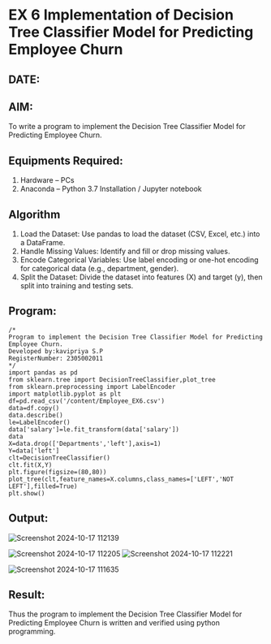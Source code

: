 # EX 6 Implementation of Decision Tree Classifier Model for Predicting Employee Churn
## DATE:
## AIM:
To write a program to implement the Decision Tree Classifier Model for Predicting Employee Churn.

## Equipments Required:
1. Hardware – PCs
2. Anaconda – Python 3.7 Installation / Jupyter notebook

## Algorithm
1. Load the Dataset: Use pandas to load the dataset (CSV, Excel, etc.) into a DataFrame.
2. Handle Missing Values: Identify and fill or drop missing values.
3. Encode Categorical Variables: Use label encoding or one-hot encoding for categorical data
(e.g., department, gender).
4. Split the Dataset: Divide the dataset into features (X) and target (y), then split into training and
testing sets.

## Program:
```
/*
Program to implement the Decision Tree Classifier Model for Predicting Employee Churn.
Developed by:kavipriya S.P 
RegisterNumber: 2305002011
*/
import pandas as pd
from sklearn.tree import DecisionTreeClassifier,plot_tree
from sklearn.preprocessing import LabelEncoder
import matplotlib.pyplot as plt
df=pd.read_csv('/content/Employee_EX6.csv')
data=df.copy()
data.describe()
le=LabelEncoder()
data['salary']=le.fit_transform(data['salary'])
data
X=data.drop(['Departments','left'],axis=1)
Y=data['left']
clt=DecisionTreeClassifier()
clt.fit(X,Y)
plt.figure(figsize=(80,80))
plot_tree(clt,feature_names=X.columns,class_names=['LEFT','NOT LEFT'],filled=True)
plt.show()
```

## Output:
![Screenshot 2024-10-17 112139](https://github.com/user-attachments/assets/0cb20de5-63b2-49c8-8bd1-ac94b986ca6a)

![Screenshot 2024-10-17 112205](https://github.com/user-attachments/assets/28968c42-6265-45e4-89dc-c933b7b22dfe)
![Screenshot 2024-10-17 112221](https://github.com/user-attachments/assets/a8b5c99b-caa9-4876-9ba8-35acc58542c2)

![Screenshot 2024-10-17 111635](https://github.com/user-attachments/assets/143449e0-c431-4da5-957c-934ad600ec3b)

## Result:
Thus the program to implement the  Decision Tree Classifier Model for Predicting Employee Churn is written and verified using python programming.
